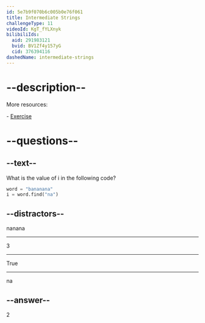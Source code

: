 ```yaml
---
id: 5e7b9f070b6c005b0e76f061
title: Intermediate Strings
challengeType: 11
videoId: KgT_fYLXnyk
bilibiliIds:
  aid: 291983121
  bvid: BV1Zf4y157yG
  cid: 376394116
dashedName: intermediate-strings
---
```


# --description--

More resources:

\- <a href="https://www.youtube.com/watch?v=1bSqHot-KwE" target="_blank" rel="noopener noreferrer nofollow">Exercise</a>

# --questions--

## --text--

What is the value of i in the following code?

```python
word = "bananana"
i = word.find("na")
```

## --distractors--

nanana

---

3

---

True

---

na

## --answer--

2

